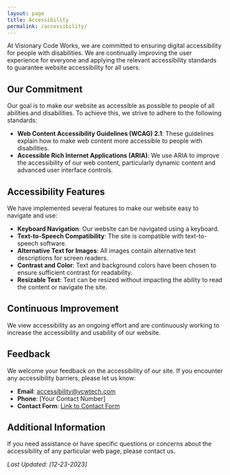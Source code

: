 ```yaml
---
layout: page
title: Accessibility
permalink: /accessibility/
---
```


At Visionary Code Works, we are committed to ensuring digital accessibility for people with disabilities. We are continually improving the user experience for everyone and applying the relevant accessibility standards to guarantee website accessibility for all users.

## Our Commitment

Our goal is to make our website as accessible as possible to people of all abilities and disabilities. To achieve this, we strive to adhere to the following standards:

- **Web Content Accessibility Guidelines (WCAG) 2.1**: These guidelines explain how to make web content more accessible to people with disabilities.
- **Accessible Rich Internet Applications (ARIA)**: We use ARIA to improve the accessibility of our web content, particularly dynamic content and advanced user interface controls.

## Accessibility Features

We have implemented several features to make our website easy to navigate and use:

- **Keyboard Navigation**: Our website can be navigated using a keyboard.
- **Text-to-Speech Compatibility**: The site is compatible with text-to-speech software.
- **Alternative Text for Images**: All images contain alternative text descriptions for screen readers.
- **Contrast and Color**: Text and background colors have been chosen to ensure sufficient contrast for readability.
- **Resizable Text**: Text can be resized without impacting the ability to read the content or navigate the site.

## Continuous Improvement

We view accessibility as an ongoing effort and are continuously working to increase the accessibility and usability of our website.

## Feedback

We welcome your feedback on the accessibility of our site. If you encounter any accessibility barriers, please let us know:

- **Email**: [accessibility@vcwtech.com](mailto:accessibility@vcwtech.com)
- **Phone**: [Your Contact Number]
- **Contact Form**: [Link to Contact Form](/contact)

## Additional Information

If you need assistance or have specific questions or concerns about the accessibility of any particular web page, please contact us.

_Last Updated: [12-23-2023]_

